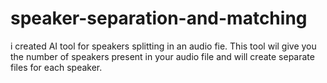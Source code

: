 # speaker-separation-and-matching
i created AI tool for speakers splitting in an audio fie. This tool wil give you the number of speakers present in your audio file and will create separate files for each speaker.
